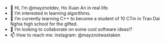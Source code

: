 - 👋 Hi, I’m @mayznotdev, Ho Xuan An in real life.
- 👀 I’m interested in learning algorithms.
- 🌱 I’m currently learning C++ to become a student of 10 CTin in Tran Dai Nghia high school for the gifted.
- 💞️ I’m looking to collaborate on some cool software ideas!?
- 📫 How to reach me: instagram: @mayznotwastaken

<!---
mayznotdev/mayznotdev is a ✨ special ✨ repository because its `README.md` (this file) appears on your GitHub profile.
You can click the Preview link to take a look at your changes.
--->
